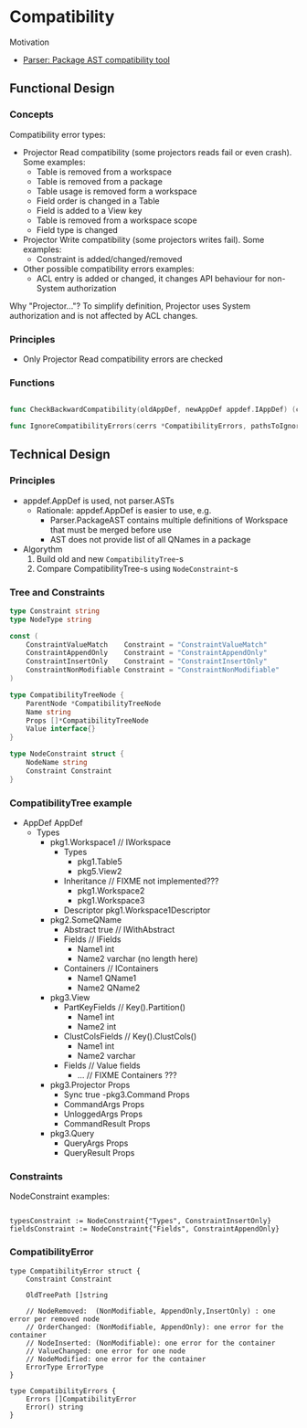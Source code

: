 # Compatibility 

Motivation
- [Parser: Package AST compatibility tool](https://github.com/voedger/voedger/issues/617)

## Functional Design

### Concepts

Compatibility error types:

- Projector Read compatibility (some projectors reads fail or even crash). Some examples:
  - Table is removed from a workspace
  - Table is removed from a package
  - Table usage is removed form a workspace
  - Field order is changed in a Table
  - Field is added to a View key
  - Table is removed from a workspace scope
  - Field type is changed
- Projector Write compatibility  (some projectors writes fail). Some examples:
  - Constraint is added/changed/removed
- Other possible compatibility errors examples:
  - ACL entry is added or changed, it changes API behaviour for non-System authorization

Why "Projector..."? To simplify definition, Projector uses System authorization and is not affected by ACL changes.



### Principles

- Only Projector Read compatibility errors are checked
  
### Functions

```go

func CheckBackwardCompatibility(oldAppDef, newAppDef appdef.IAppDef) (cerrs *CompatibilityErrors)

func IgnoreCompatibilityErrors(cerrs *CompatibilityErrors, pathsToIgnore [][]string) (cerrsOut *CompatibilityErrors)
```

## Technical Design

### Principles

- appdef.AppDef is used, not parser.ASTs
  - Rationale: appdef.AppDef is easier to use, e.g. 
    - Parser.PackageAST contains multiple definitions of Workspace that must be merged before use
    - AST does not provide list of all QNames in a package
- Algorythm
  1. Build old and new `CompatibilityTree`-s
  2. Compare CompatibilityTree-s using `NodeConstraint`-s
    

### Tree and Constraints

```go
type Constraint string
type NodeType string

const (
	ConstraintValueMatch    Constraint = "ConstraintValueMatch"
    ConstraintAppendOnly    Constraint = "ConstraintAppendOnly"
    ConstraintInsertOnly    Constraint = "ConstraintInsertOnly"
    ConstraintNonModifiable Constraint = "ConstraintNonModifiable"
)

type CompatibilityTreeNode {
    ParentNode *CompatibilityTreeNode
    Name string
    Props []*CompatibilityTreeNode
    Value interface{}
}

type NodeConstraint struct {
    NodeName string
    Constraint Constraint
}
```

### CompatibilityTree example

- AppDef AppDef
  - Types
    - pkg1.Workspace1 // IWorkspace
      - Types
        - pkg1.Table5
        - pkg5.View2
      - Inheritance // FIXME not implemented???
        - pkg1.Workspace2
        - pkg1.Workspace3
      - Descriptor pkg1.Workspace1Descriptor
    - pkg2.SomeQName
      - Abstract true // IWithAbstract
      - Fields // IFields
        - Name1 int
        - Name2 varchar (no length here)
      - Containers // IContainers
        - Name1 QName1
        - Name2 QName2
    - pkg3.View
      - PartKeyFields // Key().Partition()
         - Name1 int
         - Name2 int
      - ClustColsFields // Key().ClustCols()
        - Name1 int
        - Name2 varchar
      - Fields // Value fields 
        - ...
      // FIXME Containers ???
    - pkg3.Projector Props
      - Sync true
    -pkg3.Command Props
      - CommandArgs Props      
      - UnloggedArgs Props
      - CommandResult Props
    - pkg3.Query
      - QueryArgs Props      
      - QueryResult Props

### Constraints

NodeConstraint examples:
```golang

typesConstraint := NodeConstraint{"Types", ConstraintInsertOnly}
fieldsConstraint := NodeConstraint{"Fields", ConstraintAppendOnly}
```

### CompatibilityError

```golang
type CompatibilityError struct {
    Constraint Constraint

    OldTreePath []string

    // NodeRemoved:  (NonModifiable, AppendOnly,InsertOnly) : one error per removed node
    // OrderChanged: (NonModifiable, AppendOnly): one error for the container
    // NodeInserted: (NonModifiable): one error for the container
	// ValueChanged: one error for one node
	// NodeModified: one error for the container
    ErrorType ErrorType
}
```

```golang
type CompatibilityErrors {
    Errors []CompatibilityError
    Error() string
}
```